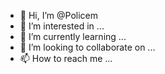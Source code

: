 - 👋 Hi, I’m @Policem
- 👀 I’m interested in ...
- 🌱 I’m currently learning ...
- 💞️ I’m looking to collaborate on ...
- 📫 How to reach me ...

<!---
Policem/Policem is a ✨ special ✨ repository because its `README.md` (this file) appears on your GitHub profile.
You can click the Preview link to take a look at your changes.
--->
